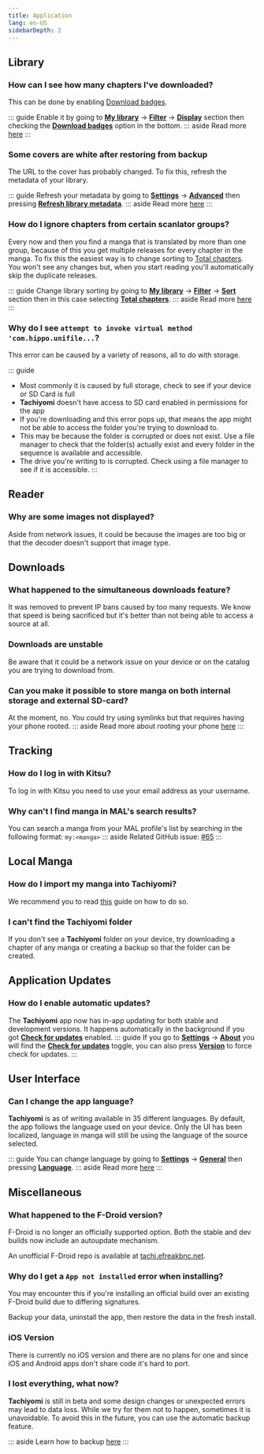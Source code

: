 ```yaml
---
title: Application
lang: en-US
sidebarDepth: 2
---
```


## Library

### How can I see how many chapters I've downloaded?
This can be done by enabling [Download badges](/help/guides/my-library/#download-badges).

::: guide
Enable it by going to **[<MaterialIcon icon-name="class"/> My library](/help/guides/my-library)** → **[<MaterialIcon icon-name="filter_list"/> Filter](/help/guides/my-library/#filter-options)** → **[Display](/help/guides/my-library/#display)** section then checking the **[Download badges](/help/guides/my-library/#download-badges)** option in the bottom.
::: aside
Read more [here](/help/guides/my-library/#download-badges)
:::

### Some covers are white after restoring from backup
The URL to the cover has probably changed. To fix this, refresh the metadata of your library.

::: guide
Refresh your metadata by going to **[<MaterialIcon icon-name="settings"/> Settings](/help/guides/settings)** → **[<MaterialIcon icon-name="code"/> Advanced](/help/guides/advanced)** then pressing **[Refresh library metadata](/help/guides/advanced/#refresh-library-metadata)**.
::: aside
Read more [here](/help/guides/advanced/#refresh-library-metadata)
:::

### How do I ignore chapters from certain scanlator groups?
Every now and then you find a manga that is translated by more than one group, because of this you get multiple releases for every chapter in the manga. To fix this the easiest way is to change sorting to [Total chapters](/help/guides/my-library/#total-chapters). You won't see any changes but, when you start reading you'll automatically skip the duplicate releases.

::: guide
Change library sorting by going to **[<MaterialIcon icon-name="class"/> My library](/help/guides/my-library)** → **[<MaterialIcon icon-name="filter_list"/> Filter](/help/guides/my-library/#filter-options)** → **[Sort](/help/guides/my-library/#sort)** section then in this case selecting **[Total chapters](/help/guides/my-library/#total-chapters)**.
::: aside
Read more [here](/help/guides/my-library/#total-chapters)
:::

### Why do I see `attempt to invoke virtual method 'com.hippo.unifile...`?
This error can be caused by a variety of reasons, all to do with storage.


::: guide
- Most commonly it is caused by full storage, check to see if your device or SD Card is full
- **Tachiyomi** doesn't have access to SD card enabled in permissions for the app
- If you're downloading and this error pops up, that means the app might not be able to access the folder you're trying to download to.
- This may be because the folder is corrupted or does not exist. Use a file manager to check that the folder(s) actually exist and every folder in the sequence is available and accessible.
- The drive you're writing to is corrupted. Check using a file manager to see if it is accessible.
:::

## Reader
### Why are some images not displayed?
Aside from network issues, it could be because the images are too big or that the decoder doesn't support that image type.

## Downloads
### What happened to the simultaneous downloads feature?
It was removed to prevent IP bans caused by too many requests. We know that speed is being sacrificed but it's better than not being able to access a source at all.

### Downloads are unstable
Be aware that it could be a network issue on your device or on the catalog you are trying to download from.

### Can you make it possible to store manga on both internal storage and external SD-card?
At the moment, no. You could try using symlinks but that requires having your phone rooted.
::: aside
Read more about rooting your phone [here](https://www.xda-developers.com/root/)
:::

## Tracking
### How do I log in with Kitsu?
To log in with Kitsu you need to use your email address as your username.

### Why can't I find manga in MAL's search results?
You can search a manga from your MAL profile's list by searching in the following format: `my:<manga>`
::: aside
Related GitHub issue: [#65](https://github.com/inorichi/tachiyomi/issues/65)
:::

## Local Manga
### How do I import my manga into Tachiyomi?
We recommend you to read [this](/help/guides/reading-local-manga) guide on how to do so.

### I can't find the Tachiyomi folder
If you don't see a **Tachiyomi** folder on your device, try downloading a chapter of any manga or creating a backup so that the folder can be created.

## Application Updates
### How do I enable automatic updates?
The **Tachiyomi** app now has in-app updating for both stable and development versions. It happens automatically in the background if you got **[Check for updates](/help/guides/about/#check-for-updates)** enabled.
::: guide
If you go to **[<MaterialIcon icon-name="settings"/> Settings](/help/guides/settings)** → **[<MaterialIcon icon-name="help"/> About](/help/guides/about)** you will find the **[Check for updates](/help/guides/about/#check-for-updates)** toggle, you can also press **[Version](/help/guides/about/#version)** to force check for updates.
:::

## User Interface
### Can I change the app language?
**Tachiyomi** is as of writing available in 35 different languages. By default, the app follows the language used on your device.
Only the UI has been localized, language in manga will still be using the language of the source selected.

::: guide
You can change language by going to **[<MaterialIcon icon-name="settings"/> Settings](/help/guides/settings)** → **[<MaterialIcon icon-name="tune"/> General](/help/guides/general)** then pressing **[Language](/help/guides/general/#language)**.
::: aside
Read more [here](/help/guides/general/#language)
:::

## Miscellaneous
### What happened to the F-Droid version?
F-Droid is no longer an officially supported option. Both the stable and dev builds now include an autoupdate mechanism.

An unofficial F-Droid repo is available at [tachi.efreakbnc.net](https://tachi.efreakbnc.net).

### Why do I get a `App not installed` error when installing?
You may encounter this if you're installing an official build over an existing F-Droid build due to differing signatures.

Backup your data, uninstall the app, then restore the data in the fresh install.

### iOS Version
There is currently no iOS version and there are no plans for one and since iOS and Android apps don't share code it's hard to port.

### I lost everything, what now?
**Tachiyomi** is still in beta and some design changes or unexpected errors may lead to data loss. While we try for them not to happen, sometimes it is unavoidable. To avoid this in the future, you can use the automatic backup feature.

::: aside
Learn how to backup [here](/help/guides/backup/)
:::
